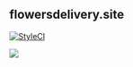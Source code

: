 ## flowersdelivery.site

[![StyleCI](https://github.styleci.io/repos/237748945/shield?branch=master)](https://github.styleci.io/repos/237748945)

![](https://github.com/pleaz/flowersdelivery/workflows/FlowersDelivery/badge.svg)
